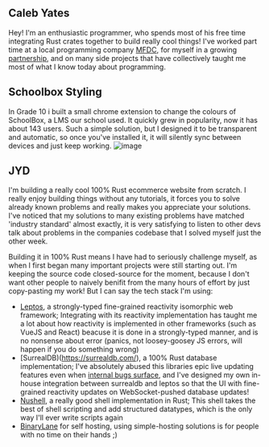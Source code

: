 ## Caleb Yates
Hey!
I'm an enthusiastic programmer, who spends most of his free time integrating Rust crates together to build really cool things!
I've worked part time at a local programming company [MFDC](https://mfdc.io/), for myself in a growing [partnership](https://www.jordanyatesdirect.com/about#About%20Us), and on many side projects that have collectively taught me most of what I know today about programming.

## Schoolbox Styling
In Grade 10 i built a small chrome extension to change the colours of SchoolBox, a LMS our school used. It quickly grew in popularity, now it has about 143 users.
Such a simple solution, but I designed it to be transparent and automatic, so once you've installed it, it will silently sync between devices and just keep working.
![image](https://github.com/user-attachments/assets/bbc372e0-4882-43be-8a5f-86e4f7963257)


## JYD
I'm building a really cool 100% Rust ecommerce website from scratch.
I really enjoy building things without any tutorials, it forces you to solve already known problems and really makes you appreciate your solutions.
I've noticed that my solutions to many existing problems have matched 'industry standard' almost exactly, it is very satisfying to listen to other devs talk about problems in the companies codebase that I solved myself just the other week.

Building it in 100% Rust means I have had to seriously challenge myself, as when I first began many important projects were still starting out.
I'm keeping the source code closed-source for the moment, because I don't want other people to naively benifit from the many hours of effort by just copy-pasting my work!
But I can say the tech stack I'm using:
- [Leptos](https://leptos.dev/), a strongly-typed fine-grained reactivity isomorphic web framework; Integrating with its reactivity implementation has taught me a lot about how reactivity is implemented in other frameworks (such as VueJS and React) beacuse it is done in a strongly-typed manner, and is no nonsense about error (panics, not loosey-goosey JS errors, will happen if you do something wrong)
- [SurrealDB)(https://surrealdb.com/), a 100% Rust database implementation; I've absolutely abused this libraries epic live updating features even when [internal bugs surface](https://github.com/surrealdb/surrealdb/issues/4921#issuecomment-2754496703), and I've designed my own in-house integration between surrealdb and leptos so that the UI with fine-grained reactivity updates on WebSocket-pushed database updates!
- [Nushell](https://www.nushell.sh/), a really good shell implementation in Rust; This shell takes the best of shell scripting and add structured datatypes, which is the only way I'll ever write scripts again
- [BinaryLane](https://www.binarylane.com.au) for self hosting, using simple-hosting solutions is for people with no time on their hands ;)

<!--
**ActuallyHappening/ActuallyHappening** is a ✨ _special_ ✨ repository because its `README.md` (this file) appears on your GitHub profile.

Here are some ideas to get you started:

- 🔭 I’m currently working on ...
- 🌱 I’m currently learning ...
- 👯 I’m looking to collaborate on ...
- 🤔 I’m looking for help with ...
- 💬 Ask me about ...
- 📫 How to reach me: ...
- 😄 Pronouns: ...
- ⚡ Fun fact: ...
-->
